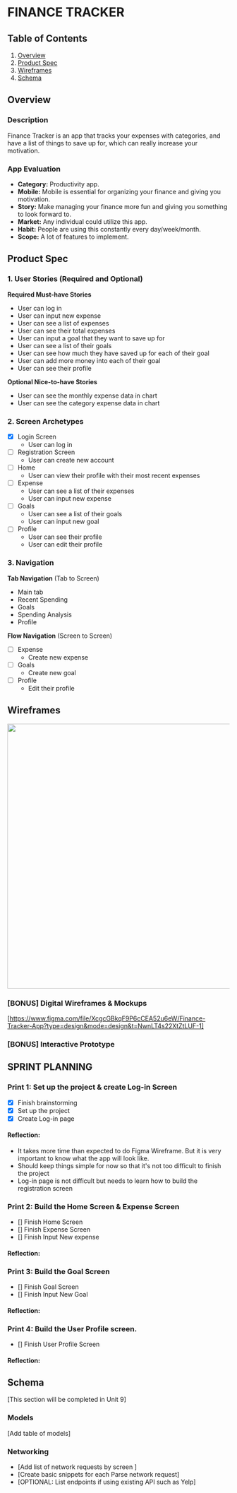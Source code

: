 # FINANCE TRACKER 

## Table of Contents

1. [Overview](#Overview)
2. [Product Spec](#Product-Spec)
3. [Wireframes](#Wireframes)
4. [Schema](#Schema)

## Overview

### Description

Finance Tracker is an app that tracks your expenses with categories, and have a list of things to save up for, which can really increase your motivation.

### App Evaluation

  -   **Category:** Productivity app.
  -   **Mobile:** Mobile is essential for organizing your finance and giving you motivation. 
   - **Story:** Make managing your finance more fun and giving you something to look forward to. 
   - **Market:** Any individual could utilize this app. 
   - **Habit:** People are using this constantly every day/week/month. 
   - **Scope:** A lot of features to implement.

## Product Spec

### 1. User Stories (Required and Optional)

**Required Must-have Stories**

* User can log in 
* User can input new expense 
* User can see a list of expenses 
* User can see their total expenses 
* User can input a goal that they want to save up for 
* User can see a list of their goals 
* User can see how much they have saved up for each of their goal 
* User can add more money into each of their goal 
* User can see their profile

**Optional Nice-to-have Stories**

* User can see the monthly expense data in chart 
* User can see the category expense data in chart

### 2. Screen Archetypes

- [X] Login Screen 
    - User can log in 
- [ ] Registration Screen
    - User can create new account 
- [ ] Home 
    - User can view their profile with their most recent expenses 
- [ ] Expense 
    - User can see a list of their expenses 
    - User can input new expense 
- [ ] Goals 
    - User can see a list of their goals 
    - User can input new goal 
- [ ] Profile 
    - User can see their profile 
    - User can edit their profile 

### 3. Navigation

**Tab Navigation** (Tab to Screen)

* Main tab 
* Recent Spending 
* Goals
* Spending Analysis 
* Profile

**Flow Navigation** (Screen to Screen)

- [ ] Expense 
    - Create new expense
- [ ] Goals 
    - Create new goal 
- [ ] Profile 
    - Edit their profile 

## Wireframes

<img src="IMG_0075.HEIC" width=600>


### [BONUS] Digital Wireframes & Mockups
[https://www.figma.com/file/XcgcGBkqF9P6cCEA52u6eW/Finance-Tracker-App?type=design&mode=design&t=NwnLT4s22XtZtLUF-1]

### [BONUS] Interactive Prototype

## SPRINT PLANNING 

### Print 1: Set up the project & create Log-in Screen 
- [X] Finish brainstorming
- [X] Set up the project
- [X] Create Log-in page

#### Reflection: 
- It takes more time than expected to do Figma Wireframe. But it is very important to know what the app will look like.
- Should keep things simple for now so that it's not too difficult to finish the project
- Log-in page is not difficult but needs to learn how to build the registration screen

### Print 2: Build the Home Screen & Expense Screen
- [] Finish Home Screen
- [] Finish Expense Screen
- [] Finish Input New expense

#### Reflection: 

### Print 3: Build the Goal Screen
- [] Finish Goal Screen
- [] Finish Input New Goal

#### Reflection: 

### Print 4: Build the User Profile screen.
- [] Finish User Profile Screen

#### Reflection: 

## Schema 

[This section will be completed in Unit 9]

### Models

[Add table of models]

### Networking

- [Add list of network requests by screen ]
- [Create basic snippets for each Parse network request]
- [OPTIONAL: List endpoints if using existing API such as Yelp]
